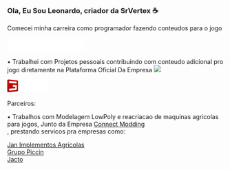 ### Ola, Eu Sou Leonardo, criador da SrVertex :coffee:

Comecei minha carreira como programador fazendo conteudos para o jogo

<img height="30"   src="FS22_1c_long_white.png">

• Trabalhei com Projetos pessoais contribuindo com conteudo adicional pro jogo diretamente na Plataforma Oficial Da Empresa 
<code><img height="30" src="https://www.giants-software.com/img/content/logo_revers.png"></code><br>

<img height="30"   src="logo.png" href="https://www.jan.com.br">


Parceiros:


• Trabalhos com Modelagem LowPoly e reacriacao de maquinas agricolas para jogos, Junto da Empresa <a href="https://www.connectmodding.com">Connect Modding</a><br>,
prestando servicos pra empresas como:

<a href="https://www.jan.com.br">Jan Implementos Agrícolas</a><br>
<a href="https://piccin.com.br">Grupo Piccin</a><br>
<a href="https://jacto.com/brasil">Jacto</a><br>

